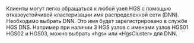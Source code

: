 Клиенты могут легко обращаться к любой узел HGS с помощью отказоустойчивой кластеризации имя распределенной сети (DNN). Необходимо выбрать DNN. Это имя будет зарегистрировано в службе HGS DNS. Например при наличии 3 HGS узлов с именами узлов HGS01 HGS02 и HGS03, можно выбрать «hgs» или «HgsCluster» для DNN. 


<!-- Appears in guarded-fabric-initialize-hgs-ad-mode-default.md and guarded-fabric-initialize-hgs-tpm-mode-default.md
-->
